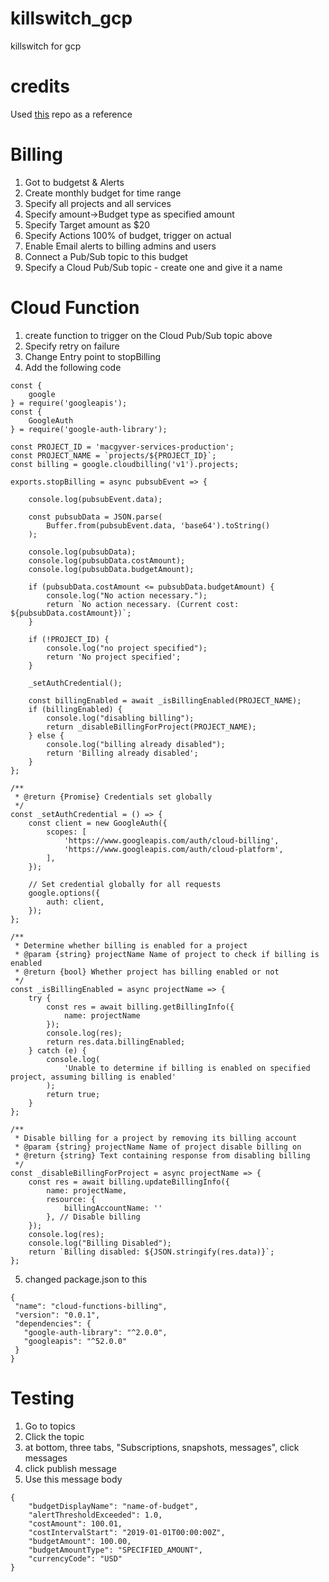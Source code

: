 # killswitch_gcp
killswitch for gcp

# credits
Used [this](https://github.com/aioverlords/Google-Cloud-Platform-Killswitch) repo as a reference



# Billing 
1. Got to budgetst & Alerts
2. Create monthly budget for time range
3. Specify all projects and all services
4. Specify amount->Budget type as specified amount
5. Specify Target amount as $20
6. Specify Actions 100% of budget, trigger on actual
7. Enable Email alerts to billing admins and users
8. Connect a Pub/Sub topic to this budget
9. Specify a Cloud Pub/Sub topic - create one and give it a name

# Cloud Function
1. create function to trigger on the Cloud Pub/Sub topic above
2. Specify retry on failure
3. Change Entry point to stopBilling
4. Add the following code
```
const {
    google
} = require('googleapis');
const {
    GoogleAuth
} = require('google-auth-library');

const PROJECT_ID = 'macgyver-services-production';
const PROJECT_NAME = `projects/${PROJECT_ID}`;
const billing = google.cloudbilling('v1').projects;

exports.stopBilling = async pubsubEvent => {

    console.log(pubsubEvent.data);

    const pubsubData = JSON.parse(
        Buffer.from(pubsubEvent.data, 'base64').toString()
    );

    console.log(pubsubData);
    console.log(pubsubData.costAmount);
    console.log(pubsubData.budgetAmount);

    if (pubsubData.costAmount <= pubsubData.budgetAmount) {
        console.log("No action necessary.");
        return `No action necessary. (Current cost: ${pubsubData.costAmount})`;
    }

    if (!PROJECT_ID) {
        console.log("no project specified");
        return 'No project specified';
    }

    _setAuthCredential();

    const billingEnabled = await _isBillingEnabled(PROJECT_NAME);
    if (billingEnabled) {
        console.log("disabling billing");
        return _disableBillingForProject(PROJECT_NAME);
    } else {
        console.log("billing already disabled");
        return 'Billing already disabled';
    }
};

/**
 * @return {Promise} Credentials set globally
 */
const _setAuthCredential = () => {
    const client = new GoogleAuth({
        scopes: [
            'https://www.googleapis.com/auth/cloud-billing',
            'https://www.googleapis.com/auth/cloud-platform',
        ],
    });

    // Set credential globally for all requests
    google.options({
        auth: client,
    });
};

/**
 * Determine whether billing is enabled for a project
 * @param {string} projectName Name of project to check if billing is enabled
 * @return {bool} Whether project has billing enabled or not
 */
const _isBillingEnabled = async projectName => {
    try {
        const res = await billing.getBillingInfo({
            name: projectName
        });
        console.log(res);
        return res.data.billingEnabled;
    } catch (e) {
        console.log(
            'Unable to determine if billing is enabled on specified project, assuming billing is enabled'
        );
        return true;
    }
};

/**
 * Disable billing for a project by removing its billing account
 * @param {string} projectName Name of project disable billing on
 * @return {string} Text containing response from disabling billing
 */
const _disableBillingForProject = async projectName => {
    const res = await billing.updateBillingInfo({
        name: projectName,
        resource: {
            billingAccountName: ''
        }, // Disable billing
    });
    console.log(res);
    console.log("Billing Disabled");
    return `Billing disabled: ${JSON.stringify(res.data)}`;
};
```
5. changed package.json to this
```
{
 "name": "cloud-functions-billing",
 "version": "0.0.1",
 "dependencies": {
   "google-auth-library": "^2.0.0",
   "googleapis": "^52.0.0"
 }
}
```

# Testing
1. Go to topics
2. Click the topic
3. at bottom, three tabs, "Subscriptions, snapshots, messages", click messages
4. click publish message
5. Use this message body
```
{
    "budgetDisplayName": "name-of-budget",
    "alertThresholdExceeded": 1.0,
    "costAmount": 100.01,
    "costIntervalStart": "2019-01-01T00:00:00Z",
    "budgetAmount": 100.00,
    "budgetAmountType": "SPECIFIED_AMOUNT",
    "currencyCode": "USD"
}
```
